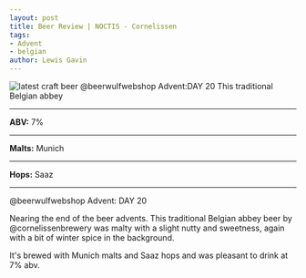 ```yaml
---
layout: post
title: Beer Review | NOCTIS - Cornelissen
tags:
- Advent
- belgian
author: Lewis Gavin
---
```

![latest craft beer @beerwulfwebshop Advent:DAY 20 This traditional Belgian abbey](https://scontent-lht6-1.cdninstagram.com/vp/38470b56fe4a4ef9afa2dbcb24e29714/5CE32019/t51.2885-15/sh0.08/e35/p750x750/47692253_366339647277944_8393806244611201450_n.jpg?_nc_ht=scontent-lht6-1.cdninstagram.com&ig_cache_key=MTk0NTc0OTY4Mjg1Njg1OTE1Mg%3D%3D.2)

***
**ABV:** 7%

***
**Malts:** Munich

***
**Hops:** Saaz

***

@beerwulfwebshop Advent: DAY 20

Nearing the end of the beer advents. This traditional Belgian abbey beer by @cornelissenbrewery was malty with a slight nutty and sweetness, again with a bit of winter spice in the background.

It's brewed with Munich malts and Saaz hops and was pleasant to drink at 7% abv.
